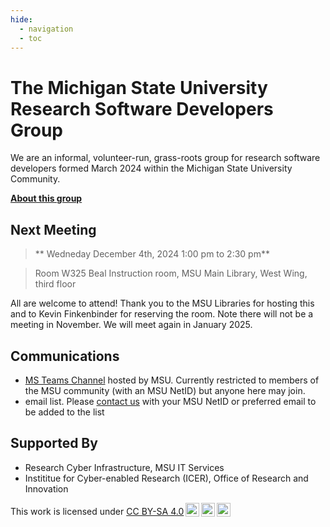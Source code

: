 ```yaml
---
hide:  
  - navigation
  - toc
---
```



# The Michigan State University Research Software Developers Group

We are an informal, volunteer-run, grass-roots group for research software developers formed March 2024 within the Michigan State University Community.  

**[About this group](about.md)**

## Next Meeting

> ** Wedneday December 4th, 2024  1:00 pm to 2:30 pm**

> Room W325 Beal Instruction room, MSU Main Library, West Wing, third floor

All are welcome to attend!   Thank you to the MSU Libraries for hosting this and to Kevin Finkenbinder for reserving the room.   Note there will not be a meeting in November.  We will meet again in January 2025. 


## Communications

- [MS Teams Channel](https://teams.microsoft.com/l/team/19%3AtSltcSVQpNxg2S7iG6DLB3AJEUlHAVTy0v-s2TVRcek1%40thread.tacv2/conversations?groupId=ad060111-8356-4712-87ea-4df2736e14ad&tenantId=22177130-642f-41d9-9211-74237ad5687d) hosted by MSU.  Currently restricted to members of the MSU community (with an MSU NetID) but anyone here may join.  
- email list.  Please [contact us](contact) with your MSU NetID or preferred email to be added to the list


## Supported By 

- Research Cyber Infrastructure, MSU IT Services
- Instititue for Cyber-enabled Research (ICER), Office of Research and Innovation


<p xmlns:cc="http://creativecommons.org/ns#" >This work is licensed under <a href="http://creativecommons.org/licenses/by-sa/4.0/?ref=chooser-v1" target="_blank" rel="license noopener noreferrer" style="display:inline-block;">CC BY-SA 4.0<img style="height:22px!important;margin-left:3px;vertical-align:text-bottom;" src="https://mirrors.creativecommons.org/presskit/icons/cc.svg?ref=chooser-v1"><img style="height:22px!important;margin-left:3px;vertical-align:text-bottom;" src="https://mirrors.creativecommons.org/presskit/icons/by.svg?ref=chooser-v1"><img style="height:22px!important;margin-left:3px;vertical-align:text-bottom;" src="https://mirrors.creativecommons.org/presskit/icons/sa.svg?ref=chooser-v1"></a></p>

